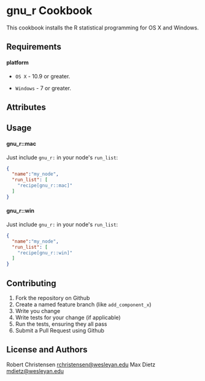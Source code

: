gnu_r Cookbook
====================
This cookbook installs the R statistical programming for OS X and Windows.

Requirements
------------
#### platform
- `OS X` - 10.9 or greater.

- `Windows` - 7 or greater.

Attributes
----------

Usage
-----
#### gnu_r::mac

Just include `gnu_r:` in your node's `run_list`:

```json
{
  "name":"my_node",
  "run_list": [
    "recipe[gnu_r::mac]"
  ]
}
```

#### gnu_r::win

Just include `gnu_r:` in your node's `run_list`:

```json
{
  "name":"my_node",
  "run_list": [
    "recipe[gnu_r::win]"
  ]
}
```

Contributing
------------

1. Fork the repository on Github
2. Create a named feature branch (like `add_component_x`)
3. Write you change
4. Write tests for your change (if applicable)
5. Run the tests, ensuring they all pass
6. Submit a Pull Request using Github

License and Authors
-------------------
Robert Christensen <rchristensen@wesleyan.edu>
Max Dietz <mdietz@wesleyan.edu>